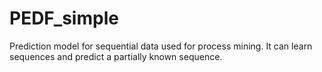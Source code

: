 # PEDF_simple
Prediction model for sequential data used for process mining. It can learn sequences and predict a partially known sequence.
